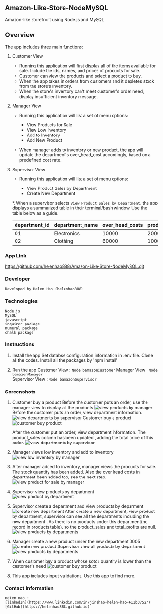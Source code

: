 ## Amazon-Like-Store-NodeMySQL
Amazon-like storefront using Node.js and MySQL

## Overview
The app includes three main functions:

1. Customer View   
    * Running this application will first display all of the items available for sale.     Include the ids, names, and prices of products for sale.
    * Customer can view the products and select a product to buy.
    * When the app takes in orders from customers and it depletes stock from the store's inventory. 
    * When the store's inventory can't meet customer's order need, display insufficient inventory message. 

2. Manager View
    * Running this application will list a set of menu options:
        * View Products for Sale        
        * View Low Inventory        
        * Add to Inventory        
        * Add New Product

    * When manager adds to inventory or new product, the app will update the department's   over_head_cost accordingly, based on a predefined cost rate.  

3. Supervisor View
   * Running this application will list a set of menu options:

        * View Product Sales by Department   
        * Create New Department

    *. When a supervisor selects `View Product Sales by Department`, the app displays a summarized table in their terminal/bash window. Use the table below as a guide.

    | department_id | department_name | over_head_costs | product_sales | total_profit |
    | ------------- | --------------- | --------------- | ------------- | ------------ |
    | 01            | Electronics     | 10000           | 20000         | 10000        |
    | 02            | Clothing        | 60000           | 100000        | 40000        |

### App Link
https://github.com/helenhao888/Amazon-Like-Store-NodeMySQL.git

### Developer
    Developed by Helen Hao (helenhao888)
    
### Technologies
    Node.js 
    MySQL
    javascript
    inquirer package
    numeral package
    chalk package

### Instructions

1. Install the app 
   Set databse configuration information in .env file. 
   Clone all the codes.
   Install all the packages by 'npm install'

2. Run the app
   Customer View   : `Node bamazonCustomer`
   Manager View    : `Node bamazonManager`  
   Supervisor View : `Node bamazonSupervisor`


### Screenshots
1. Customer buy a product 
   Before the customer puts an order, use the manager view to display all the products
   ![view products by manager](images/managerViewProduct.jpg)
   Before the customer puts an order,  view department information.
   ![view departments by supervisor](images/supervisorViewDep.jpg)
   Customer buy a product
   ![customer buy product](images/customerBuyProduct.gif)
    
   After the customer put an order,  view department information. The product_sales column has been updated , adding the total price of this order.
   ![view departments by supervisor](images/supervisorViewProductAfter.jpg)


2. Manager views low inventory and add to inventory
   ![view low inventory by manager](images/managerViewLowInv.gif)

3. After manager added to inventory, manager views the products for sale. The stock quantity has been added. Also the over head costs in department been added too, see the next step.  
   ![view product for sale by manager](images/viewProductsSale.jpg)

4. Supervisor view products by department   
   ![view product by department](images/supervisorViewByDep.gif)

5. Supervisor create a department and view products by deparment
   ![create new department](images/supervisorCreateDep.gif)
   After create a new department, view product by department, supervisor can see all the departments including the new department . As there is no products under this department(no record in products table), so the product_sales and total_profits are null. 
   ![view products by departments](images/supervisorViewNewDep.jpg)

6. Manager create a new product under the new department 0005
   ![create new product](images/managerAddProduct.gif)
   Supervisor view all products by department
   ![view products by departments](images/supervisorViewNewProd.jpg)

7. When customer buy a product whose sotck quantity is lower than the customer's need
   ![customer buy product](images/customerInsuffiQ.jpg)

8. This app includes input validations. Use this app to find more.

### Contact Information

    Helen Hao :
    [linkedIn](https://www.linkedin.com/in/jinzhao-helen-hao-611b3752/)
    [GitHub](https://helenhao888.github.io)